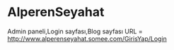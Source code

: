 # AlperenSeyahat
Admin paneli,Login sayfası,Blog sayfası URL = http://www.alperenseyahat.somee.com/GirisYap/Login
